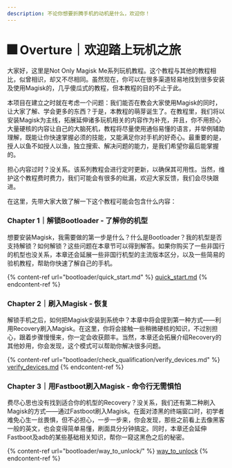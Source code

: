```yaml
---
description: 不论你想要折腾手机的动机是什么，欢迎你！
---
```


# 🎆 Overture｜欢迎踏上玩机之旅

大家好，这里是Not Only Magisk Me系列玩机教程。这个教程与其他的教程相比，似曾相识，却又不尽相同。虽然现在，你可以在很多渠道轻易地找到很多安装及使用Magisk的，几乎傻瓜式的教程，但本教程的目的不止于此。

本项目在建立之时就在考虑一个问题：我们能否在教会大家使用Magisk的同时，让大家了解、学会更多的东西？于是，本教程的萌芽诞生了。在教程里，我们将以安装Magisk为主线，拓展延伸诸多玩机相关的内容作为补充，并且，你不用担心大量硬核的内容让自己的大脑死机，教程将尽量使用通俗易懂的语言，并举例辅助理解，既能让你快速掌握必须的技能，又能满足你对手机的好奇心。最重要的是，授人以鱼不如授人以渔，独立搜索、解决问题的能力，是我们希望你最后能掌握的。

担心内容过时？没关系。该系列教程会进行定时更新，以确保其可用性。当然，维护这个教程费时费力，我们可能会有很多的纰漏，欢迎大家反馈，我们会尽快跟进。

在这里，先带大家大致了解一下这个教程可能会包含什么内容：

### Chapter 1｜解锁Bootloader - 了解你的机型

想要安装Magisk，我需要做的第一步是什么？什么是Bootloader？我的机型是否支持解锁？如何解锁？这些问题在本章节可以得到解答。如果你购买了一些非国行的机型也没关系，本章还会延展一些非国行机型的主流版本区分，以及一些简易的验机教程，帮助你快速了解自己的手机。

{% content-ref url="bootloader/quick_start.md" %}
[quick\_start.md](bootloader/quick\_start.md)
{% endcontent-ref %}

### Chapter **2**｜**刷入Magisk - 恢复**

解锁手机之后，如何把Magisk安装到系统中？本章中将会提到第一种方式——利用Recovery刷入Magisk。在这里，你将会接触一些稍微硬核的知识，不过别担心，跟着步骤慢慢来，你一定会收获颇丰。当然，本章还会拓展介绍Recovery的其他妙用，你会发现，这个模式可以帮助你解决很多问题。

{% content-ref url="bootloader/check_qualification/verify_devices.md" %}
[verify\_devices.md](bootloader/check\_qualification/verify\_devices.md)
{% endcontent-ref %}

### Chapter 3｜**用Fastboot刷入Magisk - 命令行无需惧怕**

费尽心思也没有找到适合你的机型的Recovery？没关系，我们还有第二种刷入Magisk的方式——通过Fastboot刷入Magisk。在面对漆黑的终端窗口时，初学者难免心生一丝畏惧，但不必担心，一步一步来，你会发现，那些之前看上去像黑客一般的英文，也会变得简单易懂，刷面具分分钟搞定。同时，本章还会延伸Fastboot及adb的某些基础相关知识，帮你一窥这黑色之后的秘密。

{% content-ref url="bootloader/way_to_unlock/" %}
[way\_to\_unlock](bootloader/way\_to\_unlock/)
{% endcontent-ref %}

